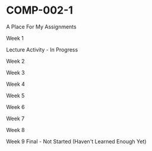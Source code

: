 # COMP-002-1
A Place For My Assignments





Week 1 

Lecture Activity - In Progress

Week 2

Week 3

Week 4

Week 5

Week 6

Week 7

Week 8

Week 9 Final - Not Started (Haven't Learned Enough Yet)
